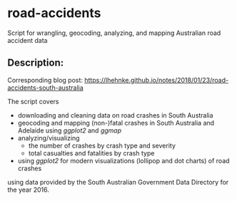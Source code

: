 # road-accidents
Script for wrangling, geocoding, analyzing, and mapping Australian road accident data

## Description: 

Corresponding blog post: https://lhehnke.github.io/notes/2018/01/23/road-accidents-south-australia 

The script covers

* downloading and cleaning data on road crashes in South Australia 
* geocoding and mapping (non-)fatal crashes in South Australia and Adelaide using *ggplot2* and *ggmap*
* analyzing/visualizing 
    * the number of crashes by crash type and severity 
    * total casualties and fatalities by crash type 
* using *ggplot2* for modern visualizations (lollipop and dot charts) of road crashes

using data provided by the South Australian Government Data Directory for the year 2016.

